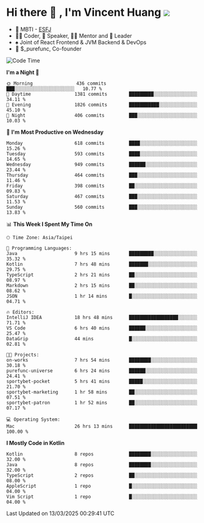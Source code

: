 # Hi there 👋 , I'm Vincent Huang ![](https://komarev.com/ghpvc/?username=Jian-Min-Huang)
- 👀 MBTI - [ESFJ](https://www.16personalities.com/esfj-personality)
- 👨‍💻 Coder, 🎤 Speaker, 👨‍🏫 Mentor and 🚀 Leader
- ♠️ Joint of React Frontend & JVM Backend & DevOps
- 💼 $_purefunc, Co-founder

<!--START_SECTION:waka-->
![Code Time](http://img.shields.io/badge/Code%20Time-4%2C974%20hrs%205%20mins-blue)

**I'm a Night 🦉** 

```text
🌞 Morning                436 commits         ███░░░░░░░░░░░░░░░░░░░░░░   10.77 % 
🌆 Daytime                1381 commits        █████████░░░░░░░░░░░░░░░░   34.11 % 
🌃 Evening                1826 commits        ███████████░░░░░░░░░░░░░░   45.10 % 
🌙 Night                  406 commits         ███░░░░░░░░░░░░░░░░░░░░░░   10.03 % 
```
📅 **I'm Most Productive on Wednesday** 

```text
Monday                   618 commits         ████░░░░░░░░░░░░░░░░░░░░░   15.26 % 
Tuesday                  593 commits         ████░░░░░░░░░░░░░░░░░░░░░   14.65 % 
Wednesday                949 commits         ██████░░░░░░░░░░░░░░░░░░░   23.44 % 
Thursday                 464 commits         ███░░░░░░░░░░░░░░░░░░░░░░   11.46 % 
Friday                   398 commits         ██░░░░░░░░░░░░░░░░░░░░░░░   09.83 % 
Saturday                 467 commits         ███░░░░░░░░░░░░░░░░░░░░░░   11.53 % 
Sunday                   560 commits         ███░░░░░░░░░░░░░░░░░░░░░░   13.83 % 
```


📊 **This Week I Spent My Time On** 

```text
🕑︎ Time Zone: Asia/Taipei

💬 Programming Languages: 
Java                     9 hrs 15 mins       █████████░░░░░░░░░░░░░░░░   35.32 % 
Kotlin                   7 hrs 48 mins       ███████░░░░░░░░░░░░░░░░░░   29.75 % 
TypeScript               2 hrs 21 mins       ██░░░░░░░░░░░░░░░░░░░░░░░   08.97 % 
Markdown                 2 hrs 15 mins       ██░░░░░░░░░░░░░░░░░░░░░░░   08.62 % 
JSON                     1 hr 14 mins        █░░░░░░░░░░░░░░░░░░░░░░░░   04.71 % 

🔥 Editors: 
IntelliJ IDEA            18 hrs 48 mins      ██████████████████░░░░░░░   71.71 % 
VS Code                  6 hrs 40 mins       ██████░░░░░░░░░░░░░░░░░░░   25.47 % 
DataGrip                 44 mins             █░░░░░░░░░░░░░░░░░░░░░░░░   02.81 % 

🐱‍💻 Projects: 
on-works                 7 hrs 54 mins       ████████░░░░░░░░░░░░░░░░░   30.18 % 
purefunc-universe        6 hrs 24 mins       ██████░░░░░░░░░░░░░░░░░░░   24.41 % 
sportybet-pocket         5 hrs 41 mins       █████░░░░░░░░░░░░░░░░░░░░   21.70 % 
sportybet-marketing      1 hr 58 mins        ██░░░░░░░░░░░░░░░░░░░░░░░   07.51 % 
sportybet-patron         1 hr 52 mins        ██░░░░░░░░░░░░░░░░░░░░░░░   07.17 % 

💻 Operating System: 
Mac                      26 hrs 13 mins      █████████████████████████   100.00 % 
```

**I Mostly Code in Kotlin** 

```text
Kotlin                   8 repos             ████████░░░░░░░░░░░░░░░░░   32.00 % 
Java                     8 repos             ████████░░░░░░░░░░░░░░░░░   32.00 % 
TypeScript               2 repos             ██░░░░░░░░░░░░░░░░░░░░░░░   08.00 % 
AppleScript              1 repo              █░░░░░░░░░░░░░░░░░░░░░░░░   04.00 % 
Vim Script               1 repo              █░░░░░░░░░░░░░░░░░░░░░░░░   04.00 % 
```




 Last Updated on 13/03/2025 00:29:41 UTC
<!--END_SECTION:waka-->
